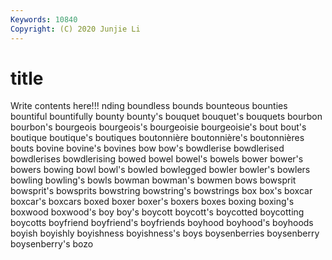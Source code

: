 ```yaml
---
Keywords: 10840
Copyright: (C) 2020 Junjie Li
---
```


# title

Write contents here!!!
nding 
boundless 
bounds 
bounteous
bounties 
bountiful 
bountifully 
bounty 
bounty's 
bouquet 
bouquet's 
bouquets 
bourbon 
bourbon's
bourgeois 
bourgeois's 
bourgeoisie 
bourgeoisie's 
bout 
bout's 
boutique 
boutique's 
boutiques 
boutonnière
boutonnière's 
boutonnières 
bouts 
bovine 
bovine's 
bovines 
bow 
bow's 
bowdlerise 
bowdlerised
bowdlerises 
bowdlerising 
bowed 
bowel 
bowel's 
bowels 
bower 
bower's 
bowers 
bowing
bowl 
bowl's 
bowled 
bowlegged 
bowler 
bowler's 
bowlers 
bowling 
bowling's 
bowls
bowman 
bowman's 
bowmen 
bows 
bowsprit 
bowsprit's 
bowsprits 
bowstring 
bowstring's 
bowstrings
box 
box's 
boxcar 
boxcar's 
boxcars 
boxed 
boxer 
boxer's 
boxers 
boxes
boxing 
boxing's 
boxwood 
boxwood's 
boy 
boy's 
boycott 
boycott's 
boycotted 
boycotting
boycotts 
boyfriend 
boyfriend's 
boyfriends 
boyhood 
boyhood's 
boyhoods 
boyish 
boyishly 
boyishness
boyishness's 
boys 
boysenberries 
boysenberry 
boysenberry's 
bozo 
